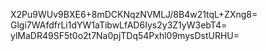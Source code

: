 X2Pu9WUv9BXE6+8mDCKNqzNVMLJ/8B4w21tqL+ZXng8=
Glgi7WAfdfrLi1dYW1aTibwLfAD6Iys2y3Z1yW3ebT4=
ylMaDR49SF5t0o2t7Na0pjTDq54Pxhl09mysDstURHU=
